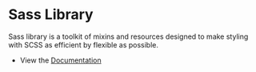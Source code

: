 # Sass Library

Sass library is a toolkit of mixins and resources designed to make styling with SCSS as efficient by flexible as possible.

* View the [Documentation](https://cam1.gitbook.io/sass-library/)

